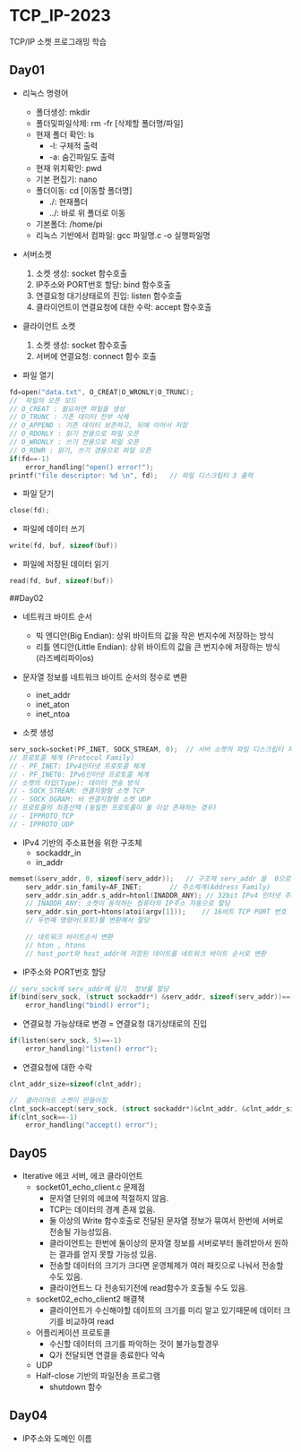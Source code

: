 # TCP_IP-2023
TCP/IP 소켓 프로그래밍 학습
## Day01
- 리눅스 명령어 
	- 폴더생성: mkdir
	- 폴더및파일삭제: rm -fr [삭제할 폴더명/파일]
	- 현재 폴더 확인: ls
		- -l: 구체적 출력
		- -a: 숨긴파일도 출력
	- 현재 위치확인: pwd
	- 기본 편집기: nano
	- 폴더이동: cd [이동할 폴더명]
		- ./: 현재폴더
		- ../: 바로 위 폴더로 이동
	- 기본폴더: /home/pi
	- 리눅스 기반에서 컴파일: gcc 파일명.c -o 실행파일명

- 서버소켓
	1. 소켓 생성: socket 함수호출
	2. IP주소와 PORT번호 할당: bind 함수호출
	3. 연결요청 대기상태로의 진입: listen 함수호출
	4. 클라이언트이 연결요청에 대한 수락: accept 함수호출
	
- 클라이언트 소켓
	1. 소켓 생성: socket 함수호출
	2. 서버에 연결요청: connect 함수 호출
- 파일 열기
``` c
fd=open("data.txt", O_CREAT|O_WRONLY|O_TRUNC);
//  파일의 오픈 모드
// O_CREAT : 필요하면 파일을 생성
// O_TRUNC : 기존 데이터 전부 삭제
// O_APPEND : 기존 데이터 보존하고, 뒤에 이어서 저장
// O_RDONLY : 읽기 전용으로 파일 오픈
// O_WRONLY : 쓰기 전용으로 파일 오픈
// O_RDWR : 읽기, 쓰기 겸용으로 파일 오픈
if(fd==-1)
	error_handling("open() error!");
printf("file descriptor: %d \n", fd);	// 파일 디스크립터 3 출력
```
- 파일 닫기
``` c
close(fd);
```
- 파일에 데이터 쓰기
``` c
write(fd, buf, sizeof(buf))
```
- 파일에 저장된 데이터 읽기
```c
read(fd, buf, sizeof(buf))
```
##Day02
- 네트워크 바이트 순서
	- 빅 엔디안(Big Endian): 상위 바이트의 값을 작은 번지수에 저장하는 방식
   	- 리틀 엔디안(Little Endian): 상위 바이트의 값을 큰 번지수에 저장하는 방식 (라즈베리파이os)

- 문자열 정보를 네트워크 바이트 순서의 정수로 변환
  	- inet_addr
  	- inet_aton
  	- inet_ntoa
   	
- 소켓 생성
``` c
serv_sock=socket(PF_INET, SOCK_STREAM, 0);	// 서버 소켓의 파일 디스크립터 저장
// 프로토콜 체계 (Protocol Family)
// - PF_INET: IPv4인터넷 프로토콜 체계
// - PF_INET6: IPv6인터넷 프로토콜 체계
// 소켓의 타입(Type): 데이터 전송 방식
// - SOCK_STREAM: 연결지향형 소켓 TCP
// - SOCK_DGRAM: 비 연결지향형 소켓 UDP
// 프로토콜의 최종선택 (동일한 프로토콜이 둘 이상 존재하는 경우)
// - IPPROTO_TCP
// - IPPROTO_UDP
```

- IPv4 기반의 주소표현을 위한 구조체
	- sockaddr_in
   	- in_addr
``` c
memset(&serv_addr, 0, sizeof(serv_addr));	// 구조체 serv_addr 을  0으로 초기화
	serv_addr.sin_family=AF_INET;		// 주소체계(Address Family)
	serv_addr.sin_addr.s_addr=htonl(INADDR_ANY); // 32bit IPv4 인터넷 주소 
 	// INADDR_ANY: 소켓이 동작하는 컴퓨터의 IP주소 자동으로 할당
	serv_addr.sin_port=htons(atoi(argv[1]));	// 16비트 TCP PORT 번호
	// 두번째 명령어(포트)를 변환해서 할당
 
 	// 네트워크 바이트순서 변환
  	// hton , htons 
   	// host_port와 host_addr에 저장된 데이트를 네트워크 바이트 순서로 변환
 ```
- IP주소와 PORT번호 할당
``` c
// serv_sock에 serv_addr에 담기  정보를 할당
if(bind(serv_sock, (struct sockaddr*) &serv_addr, sizeof(serv_addr))==-1)
	error_handling("bind() error");
```
- 연결요청 가능상태로 변경 = 연결요청 대기상태로의 진입
``` c
if(listen(serv_sock, 5)==-1)
	error_handling("listen() error");
  ```
- 연결요청에 대한 수락
``` c
clnt_addr_size=sizeof(clnt_addr);

//  클라이어트 소켓이 만들어짐
clnt_sock=accept(serv_sock, (struct sockaddr*)&clnt_addr, &clnt_addr_size);
if(clnt_sock==-1)
	error_handling("accept() error");
```

## Day05
- Iterative 에코 서버, 에코 클라이언트
	- socket01_echo_client.c 문제점
		- 문자열 단위의 에코에 적절하지 않음.
		- TCP는 데이터의 경계 존재 없음.
		- 둘 이상의 Write 함수호출로 전달된 문자열 정보가 묶여서 한번에 서버로 전송될 가능성있음.
		- 클라이언트는 한번에 둘이상의 문자열 정보를 서버로부터 돌려받아서 원하는 결과를 얻지 못할 가능성 있음.
		- 전송할 데이터의 크기가 크다면 운영체제가 여러 패킷으로 나눠서 전송할 수도 있음.
		- 클라이언트느 다 전송되기전에 read함수가 호출될 수도 있음.
	- socket02_echo_client2 해결책
		- 클라이언트가 수신해야할 데이트의 크기를 미리 알고 있기때문에 데이터 크기를 비교하여 read
	- 어플리케이션 프로토콜
		- 수신할 데이터의 크기를 파악하는 것이 불가능할경우
		- Q가 전달되면 연결을 종료한다 약속
	- UDP
	- Half-close 기반의 파일전송 프로그램
		- shutdown 함수
## Day04
- IP주소와 도메인 이름
```c

```
	 
			
	
